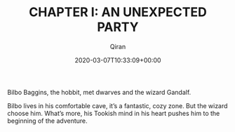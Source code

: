 ﻿---
title: 'CHAPTER I: AN UNEXPECTED PARTY'
author: Qiran
type: post
date: 2020-03-07T10:33:09+00:00
aliases: ["/chapter-i-an-unexpected-party/"]
tags:
  - Hobbit

---
Bilbo Baggins, the hobbit, met dwarves and the wizard Gandalf. 

Bilbo lives in his comfortable cave, it&#8217;s a fantastic, cozy zone. But the wizard choose him. What&#8217;s more, his Tookish mind in his heart pushes him to the beginning of the adventure.
